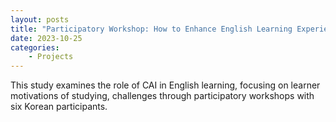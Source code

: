 ```yaml
---
layout: posts
title: "Participatory Workshop: How to Enhance English Learning Experience with Conversational AI"
date: 2023-10-25
categories: 
    - Projects
---
```


This study examines the role of CAI in English learning, focusing on learner motivations of studying, challenges through participatory workshops with six Korean participants.

<!-- **Read Full Result:** [Link](https://docs.google.com/document/d/1rWKCSkOKmPRPBM0n_r1MbVM_oO_VKBiP55BsrA7BEbQ/edit?usp=sharing) -->